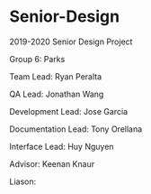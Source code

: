 # Senior-Design
2019-2020 Senior Design Project

Group 6: Parks

Team Lead: Ryan Peralta

QA Lead: Jonathan Wang

Development Lead: Jose Garcia

Documentation Lead: Tony Orellana

Interface Lead: Huy Nguyen


Advisor: Keenan Knaur

Liason:
